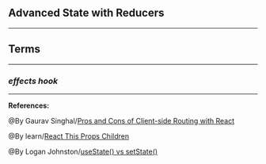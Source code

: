 ## **Advanced State with Reducers**


-----------------------------------------------


## **Terms**


-----------------------------------------------

### ***effects hook***


-------------------------------------------------------------



**References:**

@By Gaurav Singhal/[Pros and Cons of Client-side Routing with React](https://stackoverflow.com/questions/53574614/multiple-calls-to-state-updater-from-usestate-in-component-causes-multiple-re-re) 

@By learn/[React This Props Children](https://learn.co/lessons/react-this-props-children)

@By Logan Johnston/[useState() vs setState()](https://dev.to/johnstonlogan/react-hooks-barney-style-1hk7)

